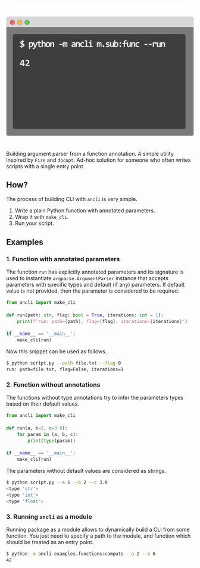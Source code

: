 <p align="center">
<img src="./assets/cli.png"/>
</p>

Building argument parser from a function annotation. A simple utility inspired by 
`Fire` and `docopt`. Ad-hoc solution for someone who often writes scripts with a 
single entry point.

## How?

The process of building CLI with `ancli` is very simple.
1. Write a plain Python function with annotated parameters.
2. Wrap it with `make_cli`.
3. Run your script.


## Examples

### 1. Function with annotated parameters

The function `run` has explicitly annotated parameters and its signature is used 
to instantiate `argparse.ArgumentParser` instance that accepts parameters with 
specific types and default (if any) parameters. If default value is not provided,
then the parameter is considered to be required.
```python
from ancli import make_cli

def run(path: str, flag: bool = True, iterations: int = 1):
    print(f'run: path={path}, flag={flag}, iterations={iterations}')
    
if __name__ == '__main__':
    make_cli(run)
```
Now this snippet can be used as follows.
```bash
$ python script.py --path file.txt --flag 0
run: path=file.txt, flag=False, iterations=1
```

### 2. Function without annotations

The functions without type annotations try to infer the parameters types based
on their default values.
```python
from ancli import make_cli

def run(a, b=2, c=3.0):
    for param in (a, b, c):
        print(type(param))

if __name__ == '__main__':
    make_cli(run)
```
The parameters without default values are considered as strings.
```bash
$ python script.py --a 1 --b 2 --c 3.0
<type 'str'>
<type 'int'>
<type 'float'>
```

### 3. Running `ancli` as a module

Running package as a module allows to dynamically build a CLI from some function. 
You just need to specify a path to the module, and function which should be 
treated as an entry point.
```bash
$ python -m ancli examples.functions:compute --a 2 --b 6
42
```